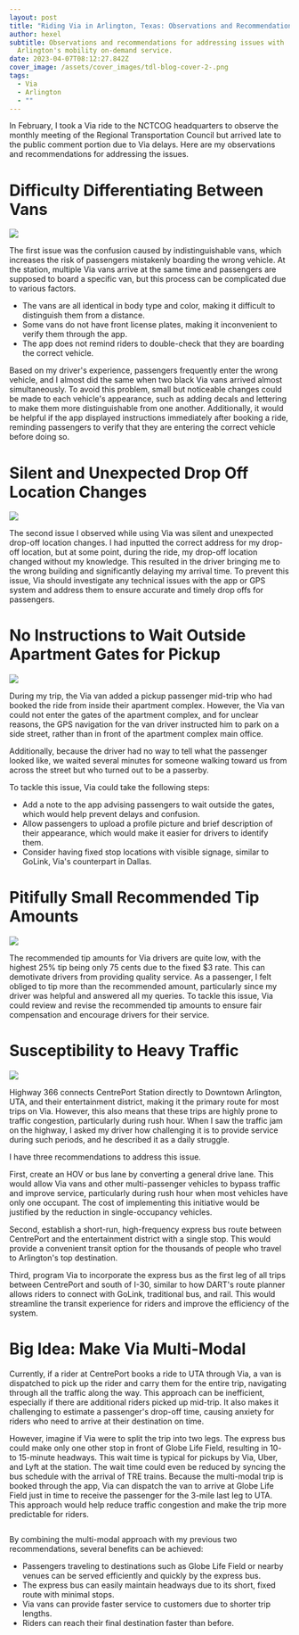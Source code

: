 ```yaml
---
layout: post
title: "Riding Via in Arlington, Texas: Observations and Recommendations"
author: hexel
subtitle: Observations and recommendations for addressing issues with
  Arlington's mobility on-demand service.
date: 2023-04-07T08:12:27.842Z
cover_image: /assets/cover_images/tdl-blog-cover-2-.png
tags:
  - Via
  - Arlington
  - ""
---
```

In February, I took a Via ride to the NCTCOG headquarters to observe the monthly meeting of the Regional Transportation Council but arrived late to the public comment portion due to Via delays. Here are my observations and recommendations for addressing the issues.

# Difficulty Differentiating Between Vans

![](/assets/cover_images/boarding-via-at-centreport.jpg)

The first issue was the confusion caused by indistinguishable vans, which increases the risk of passengers mistakenly boarding the wrong vehicle. At the station, multiple Via vans arrive at the same time and passengers are supposed to board a specific van, but this process can be complicated due to various factors.

* The vans are all identical in body type and color, making it difficult to distinguish them from a distance.
* Some vans do not have front license plates, making it inconvenient to verify them through the app.
* The app does not remind riders to double-check that they are boarding the correct vehicle.

Based on my driver's experience, passengers frequently enter the wrong vehicle, and I almost did the same when two black Via vans arrived almost simultaneously. To avoid this problem, small but noticeable changes could be made to each vehicle's appearance, such as adding decals and lettering to make them more distinguishable from one another. Additionally, it would be helpful if the app displayed instructions immediately after booking a ride, reminding passengers to verify that they are entering the correct vehicle before doing so.

# Silent and Unexpected Drop Off Location Changes

![](/assets/cover_images/arlington-via-requested-vs-actual.jpg)

The second issue I observed while using Via was silent and unexpected drop-off location changes. I had inputted the correct address for my drop-off location, but at some point, during the ride, my drop-off location changed without my knowledge. This resulted in the driver bringing me to the wrong building and significantly delaying my arrival time. To prevent this issue, Via should investigate any technical issues with the app or GPS system and address them to ensure accurate and timely drop offs for passengers.

# No Instructions to Wait Outside Apartment Gates for Pickup

![](/assets/cover_images/via-waiting-at-apartment.jpg)

During my trip, the Via van added a pickup passenger mid-trip who had booked the ride from inside their apartment complex. However, the Via van could not enter the gates of the apartment complex, and for unclear reasons, the GPS navigation for the van driver instructed him to park on a side street, rather than in front of the apartment complex main office.

Additionally, because the driver had no way to tell what the passenger looked like, we waited several minutes for someone walking toward us from across the street but who turned out to be a passerby.

To tackle this issue, Via could take the following steps:

* Add a note to the app advising passengers to wait outside the gates, which would help prevent delays and confusion.
* Allow passengers to upload a profile picture and brief description of their appearance, which would make it easier for drivers to identify them.
* Consider having fixed stop locations with visible signage, similar to GoLink, Via's counterpart in Dallas.

# Pitifully Small Recommended Tip Amounts

![](/assets/cover_images/via-vs-lyft-tips.jpg)

The recommended tip amounts for Via drivers are quite low, with the highest 25% tip being only 75 cents due to the fixed $3 rate. This can demotivate drivers from providing quality service. As a passenger, I felt obliged to tip more than the recommended amount, particularly since my driver was helpful and answered all my queries. To tackle this issue, Via could review and revise the recommended tip amounts to ensure fair compensation and encourage drivers for their service.

# Susceptibility to Heavy Traffic

![](/assets/cover_images/via-dependent-on-highway-360.jpg)

Highway 366 connects CentrePort Station directly to Downtown Arlington, UTA, and their entertainment district, making it the primary route for most trips on Via. However, this also means that these trips are highly prone to traffic congestion, particularly during rush hour. When I saw the traffic jam on the highway, I asked my driver how challenging it is to provide service during such periods, and he described it as a daily struggle.

I have three recommendations to address this issue.

First, create an HOV or bus lane by converting a general drive lane. This would allow Via vans and other multi-passenger vehicles to bypass traffic and improve service, particularly during rush hour when most vehicles have only one occupant. The cost of implementing this initiative would be justified by the reduction in single-occupancy vehicles.

Second, establish a short-run, high-frequency express bus route between CentrePort and the entertainment district with a single stop. This would provide a convenient transit option for the thousands of people who travel to Arlington's top destination.

Third, program Via to incorporate the express bus as the first leg of all trips between CentrePort and south of I-30, similar to how DART's route planner allows riders to connect with GoLink, traditional bus, and rail. This would streamline the transit experience for riders and improve the efficiency of the system.

# Big Idea: Make Via Multi-Modal

Currently, if a rider at CentrePort books a ride to UTA through Via, a van is dispatched to pick up the rider and carry them for the entire trip, navigating through all the traffic along the way. This approach can be inefficient, especially if there are additional riders picked up mid-trip. It also makes it challenging to estimate a passenger's drop-off time, causing anxiety for riders who need to arrive at their destination on time.

However, imagine if Via were to split the trip into two legs. The express bus could make only one other stop in front of Globe Life Field, resulting in 10- to 15-minute headways. This wait time is typical for pickups by Via, Uber, and Lyft at the station. The wait time could even be reduced by syncing the bus schedule with the arrival of TRE trains. Because the multi-modal trip is booked through the app, Via can dispatch the van to arrive at Globe Life Field just in time to receive the passenger for the 3-mile last leg to UTA. This approach would help reduce traffic congestion and make the trip more predictable for riders.

![]()

By combining the multi-modal approach with my previous two recommendations, several benefits can be achieved:

* Passengers traveling to destinations such as Globe Life Field or nearby venues can be served efficiently and quickly by the express bus.
* The express bus can easily maintain headways due to its short, fixed route with minimal stops.
* Via vans can provide faster service to customers due to shorter trip lengths.
* Riders can reach their final destination faster than before.